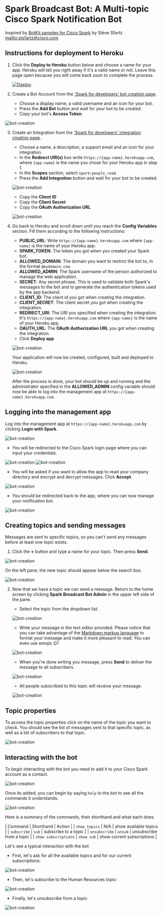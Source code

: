 # Spark Broadcast Bot: A Multi-topic Cisco Spark Notification Bot 

Inspired by [BotKit samples for Cisco Spark](https://github.com/CiscoDevNet/botkit-ciscospark-samples) by Stève Sfartz <mailto:stsfartz@cisco.com>


## Instructions for deployment to Heroku

1. Click the **Deploy to Heroku** button below and choose a name for your app. Heroku will tell you right away if it's a valid name or not. Leave this page open because you will come back soon to complete the process.

    [![Deploy](https://www.herokucdn.com/deploy/button.svg)](https://heroku.com/deploy)

2. Create a Bot Account from the ['Spark for developers' bot creation page](https://developer.ciscospark.com/add-bot.html). 
    - Choose a display name, a valid username and an icon for your bot. 
    - Press the **Add Bot** button and wait for your bot to be created. 
    - Copy your bot's **Access Token**.

![bot-creation](docs/img/bot-creation.png)

3. Create an Integration from the ['Spark for developers' integration creation page](https://developer.ciscospark.com/add-integration.html). 
    - Choose a name, a description, a support email and an icon for your integration. 
    - In the **Redirect URI(s)** box write `https://{app-name}.herokuapp.com`, where `{app-name}` is the name you chose for your Heroku app in step 1.
    - In the **Scopes** section, select `spark:people_read`.
    - Press the **Add Integration** button and wait for your bot to be created.

    ![bot-creation](docs/img/integration-creation-1.png)

    - Copy the **Client ID**
    - Copy the **Client Secret**
    - Copy the **OAuth Authorization URL**

     ![bot-creation](docs/img/integration-creation-2.png)

4. Go back to Heroku and scroll down until you reach the **Config Variables** section. Fill them according to the following instructions:
    - **PUBLIC_URL**: Write `https://{app-name}.herokuapp.com` where `{app-name}` is the name of your Heroku app.
    - **SPARK_TOKEN**: The token you got when you created your Spark bot.
    - **ALLOWED_DOMAIN**: The domain you want to restrict the bot to, in the format `@mydomain.com`.
    - **ALLOWED_ADMIN**: The Spark username of the person authorized to manage the web application.
    - **SECRET**: Any secret phrase. This is used to validate both Spark's messages to the bot and to generate the authentication tokens used by the app backend.
    - **CLIENT_ID**: The client id you got when creating the integration.
    - **CLIENT_SECRET**: The client secret you got when creating the integration.
    - **REDIRECT_URI**: The URI you specified when creating the integration. It's `https://{app-name}.herokuapp.com` where `{app-name}` is the name of your Heroku app.
    - **OAUTH_URL**: The **OAuth Authorization URL** you got when creating the integration.
    - Click **Deploy app**

    ![bot-creation](docs/img/heroku-parameters.png)

    Your application will now be created, configured, built and deployed to Heroku. 

    ![bot-creation](docs/img/app-deployment.png)

    After the process is done, your bot should be up and running and the administrator specified in the **ALLOWED_ADMIN** config variable should now be able to log into the management app at `https://{app-name}.herokuapp.com`.




## Logging into the management app

Log into the management app at `https://{app-name}.herokuapp.com` by clicking **Login with Spark**.

![bot-creation](docs/img/management-app.png)

- You will be redirected to the Cisco Spark login page where you can input your credentials.

![bot-creation](docs/img/spark-credentials-1.png)
![bot-creation](docs/img/spark-credentials-2.png)

- You will be asked if you want to allow the app to read your company directory and  encrypt and decrypt messages. Click **Accept**.

![bot-creation](docs/img/app-authorization.png)

- You should be redirected back to the app, where you can now manage your notification bot.

![bot-creation](docs/img/logged-into-app.png)


## Creating topics and sending messages

Messages are sent to specific topics, so you can't send any messages before at least one topic exists.

1. Click the **+** button and type a name for your topic. Then press **Send**.

![bot-creation](docs/img/new-topic-1.png)

On the left pane, the new topic should appear below the search box.

![bot-creation](docs/img/new-topic-2.png)

2. Now that we have a topic we can send a message. Return to the home screen by clicking **Spark Broadcast Bot Admin** in the upper left side of the pane.

    - Select the topic from the dropdown list.

    ![bot-creation](docs/img/new-message-1.png)

    - Write your message in the text editor provided. Please notice that you can take advantage of the [Markdown markup language](https://guides.github.com/features/mastering-markdown/) to format your message and make it more pleasant to read. You can even use emojis :wink:!

    ![bot-creation](docs/img/new-message-2.png)

    - When you're done writing you message, press **Send** to deliver the message to all subscribers.

    ![bot-creation](docs/img/new-message-3.png)

    - All people subscribed to this topic will receive your message.

    ![bot-creation](docs/img/new-message-4.png)


## Topic properties

To access the topic properties click on the name of the topic you want to check. You should see the list of messages sent to that specific topic, as well as a list of subscribers to that topic.

![bot-creation](docs/img/message-history.png)



## Interacting with the bot

To begin interacting with the bot you need to add it to your Cisco Spark account as a contact.

![bot-creation](docs/img/add-bot-to-spark.png)

Once its added, you can begin by saying `help` to the bot to see all the commands it understands.

![bot-creation](docs/img/bot-help.png)

Here is a summary of the commands, their shorthand and what each does:

| Command | Shorthand | Action |
| `show topics` | N/A | show available topics |
| `subscribe` | `sub` | subscribe to a topic | 
| `unsubscribe` | `unsub` | unsubscribe from a topic | 
| `show subscriptions` | `show sub` | show current subscriptions |


Let's see a typical interaction with the bot

- First, let's ask for all the available topics and for our current subscriptions:

![bot-creation](docs/img/show-topics-show-sub.png)

- Then, let's subscribe to the Human Resources topic:

![bot-creation](docs/img/subscribe-human-resources.png)

- Finally, let's unsubscribe from a topic:

![bot-creation](docs/img/unsub-collaboration.png)


